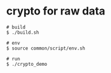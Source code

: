 # crypto for raw data
```
# build
$ ./build.sh

# env
$ source common/script/env.sh

# run
$ ./crypto_demo
```